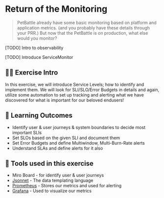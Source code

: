 # Return of the Monitoring
> PetBattle already have some basic monitoring based on platform and application metrics. (and you probably have these details through your PRR.) But now that the PetBattle is on production, what else would you monitor?  

[TODO] Intro to observability

[TODO] Introduce ServiceMonitor
## 👨‍🍳 Exercise Intro
In this exercise, we will introduce Service Levels; how to identify and implement them. We will look for SLI/SLO/Error Budgets in details and again, utilize some automation to set up tracking and alerting what we have discovered for what is important for our beloved endusers!

## 🔮 Learning Outcomes
* Identify user & user journeys & system boundaries to decide most important SLIs 
* Set SLOs based on the given SLI and document them
* Set Error Budgets and define Multiwindow, Multi-Burn-Rate alerts
* Understand SLAs and define alerts for it also

## 🔨 Tools used in this exercise
* Miro Board - for identify user & user journeys
* <span style="color:blue;">[Jsonnet](https://github.com/google/jsonnet)</span> - The data templating language
* <span style="color:blue;">[Prometheus](https://prometheus.io/)</span> - Stores our metrics and used for alerting
* <span style="color:blue;">[Grafana](https://grafana.com/)</span> - Used to visualize our metrics